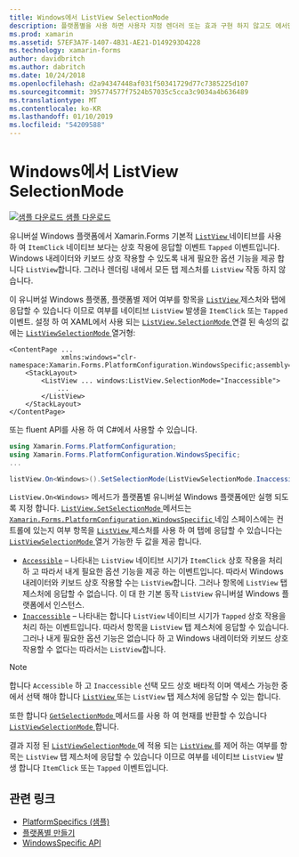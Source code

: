 ```yaml
---
title: Windows에서 ListView SelectionMode
description: 플랫폼별을 사용 하면 사용자 지정 렌더러 또는 효과 구현 하지 않고도 에서만 특정 플랫폼에서 사용할 수 있는 기능을 사용할 수 있습니다. 이 문서는 Windows 플랫폼 관련 항목을 ListView에서 탭 제스처에 응답할 수 있는지 여부를 제어 하는 사용 하는 방법을 설명 합니다.
ms.prod: xamarin
ms.assetid: 57EF3A7F-1407-4B31-AE21-D149293D4228
ms.technology: xamarin-forms
author: davidbritch
ms.author: dabritch
ms.date: 10/24/2018
ms.openlocfilehash: d2a94347448af031f50341729d77c7385225d107
ms.sourcegitcommit: 395774577f7524b57035c5cca3c9034a4b636489
ms.translationtype: MT
ms.contentlocale: ko-KR
ms.lasthandoff: 01/10/2019
ms.locfileid: "54209588"
---
```

# <a name="listview-selectionmode-on-windows"></a>Windows에서 ListView SelectionMode

[![샘플 다운로드](~/media/shared/download.png) 샘플 다운로드](https://developer.xamarin.com/samples/xamarin-forms/userinterface/platformspecifics/)

유니버설 Windows 플랫폼에서 Xamarin.Forms 기본적 [ `ListView` ](xref:Xamarin.Forms.ListView) 네이티브를 사용 하 여 `ItemClick` 네이티브 보다는 상호 작용에 응답할 이벤트 `Tapped` 이벤트입니다. Windows 내레이터와 키보드 상호 작용할 수 있도록 내게 필요한 옵션 기능을 제공 합니다 `ListView`합니다. 그러나 렌더링 내에서 모든 탭 제스처를 `ListView` 작동 하지 않습니다.

이 유니버설 Windows 플랫폼, 플랫폼별 제어 여부를 항목을 [ `ListView` ](xref:Xamarin.Forms.ListView) 제스처와 탭에 응답할 수 있습니다 이므로 여부를 네이티브 `ListView` 발생을 `ItemClick` 또는 `Tapped` 이벤트. 설정 하 여 XAML에서 사용 되는 [ `ListView.SelectionMode` ](xref:Xamarin.Forms.PlatformConfiguration.WindowsSpecific.ListView.SelectionModeProperty) 연결 된 속성의 값에는 [ `ListViewSelectionMode` ](xref:Xamarin.Forms.PlatformConfiguration.WindowsSpecific.ListViewSelectionMode) 열거형:

```xaml
<ContentPage ...
             xmlns:windows="clr-namespace:Xamarin.Forms.PlatformConfiguration.WindowsSpecific;assembly=Xamarin.Forms.Core">
    <StackLayout>
        <ListView ... windows:ListView.SelectionMode="Inaccessible">
            ...
        </ListView>
    </StackLayout>
</ContentPage>
```

또는 fluent API를 사용 하 여 C#에서 사용할 수 있습니다.

```csharp
using Xamarin.Forms.PlatformConfiguration;
using Xamarin.Forms.PlatformConfiguration.WindowsSpecific;
...

listView.On<Windows>().SetSelectionMode(ListViewSelectionMode.Inaccessible);
```

`ListView.On<Windows>` 메서드가 플랫폼별 유니버설 Windows 플랫폼에만 실행 되도록 지정 합니다. [ `ListView.SetSelectionMode` ](xref:Xamarin.Forms.PlatformConfiguration.WindowsSpecific.ListView.SetSelectionMode(Xamarin.Forms.IPlatformElementConfiguration{Xamarin.Forms.PlatformConfiguration.Windows,Xamarin.Forms.ListView},Xamarin.Forms.PlatformConfiguration.WindowsSpecific.ListViewSelectionMode)) 메서드는 [ `Xamarin.Forms.PlatformConfiguration.WindowsSpecific` ](xref:Xamarin.Forms.PlatformConfiguration.WindowsSpecific) 네임 스페이스에는 컨트롤에 있는지 여부 항목을 [ `ListView` ](xref:Xamarin.Forms.ListView) 제스처를 사용 하 여 탭에 응답할 수 있습니다는 [ `ListViewSelectionMode` ](xref:Xamarin.Forms.PlatformConfiguration.WindowsSpecific.ListViewSelectionMode) 열거 가능한 두 값을 제공 합니다.

- [`Accessible`](xref:Xamarin.Forms.PlatformConfiguration.WindowsSpecific.ListViewSelectionMode.Accessible) – 나타내는 `ListView` 네이티브 시기가 `ItemClick` 상호 작용을 처리 하 고 따라서 내게 필요한 옵션 기능을 제공 하는 이벤트입니다. 따라서 Windows 내레이터와 키보드 상호 작용할 수는 `ListView`합니다. 그러나 항목에 `ListView` 탭 제스처에 응답할 수 없습니다. 이 대 한 기본 동작 `ListView` 유니버설 Windows 플랫폼에서 인스턴스.
- [`Inaccessible`](xref:Xamarin.Forms.PlatformConfiguration.WindowsSpecific.ListViewSelectionMode.Inaccessible) – 나타내는 합니다 `ListView` 네이티브 시기가 `Tapped` 상호 작용을 처리 하는 이벤트입니다. 따라서 항목을 `ListView` 탭 제스처에 응답할 수 있습니다. 그러나 내게 필요한 옵션 기능은 없습니다 하 고 Windows 내레이터와 키보드 상호 작용할 수 없다는 따라서는 `ListView`합니다.

> [!NOTE]
> 합니다 `Accessible` 하 고 `Inaccessible` 선택 모드 상호 배타적 이며 액세스 가능한 중에서 선택 해야 합니다 [ `ListView` ](xref:Xamarin.Forms.ListView) 또는 `ListView` 탭 제스처에 응답할 수 있는 합니다.

또한 합니다 [ `GetSelectionMode` ](xref:Xamarin.Forms.PlatformConfiguration.WindowsSpecific.ListView.GetSelectionMode(Xamarin.Forms.IPlatformElementConfiguration{Xamarin.Forms.PlatformConfiguration.Windows,Xamarin.Forms.ListView})) 메서드를 사용 하 여 현재를 반환할 수 있습니다 [ `ListViewSelectionMode` ](xref:Xamarin.Forms.PlatformConfiguration.WindowsSpecific.ListViewSelectionMode)합니다.

결과 지정 된 [ `ListViewSelectionMode` ](xref:Xamarin.Forms.PlatformConfiguration.WindowsSpecific.ListViewSelectionMode) 에 적용 되는 [ `ListView` ](xref:Xamarin.Forms.ListView)를 제어 하는 여부를 항목는 `ListView` 탭 제스처에 응답할 수 있습니다 이므로 여부를 네이티브 `ListView` 발생 합니다 `ItemClick` 또는 `Tapped` 이벤트입니다.

## <a name="related-links"></a>관련 링크

- [PlatformSpecifics (샘플)](https://developer.xamarin.com/samples/xamarin-forms/userinterface/platformspecifics/)
- [플랫폼별 만들기](~/xamarin-forms/platform/platform-specifics/index.md#creating-platform-specifics)
- [WindowsSpecific API](xref:Xamarin.Forms.PlatformConfiguration.WindowsSpecific)
